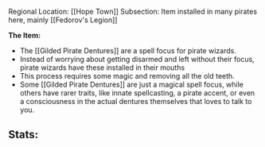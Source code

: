 Regional Location: [[Hope Town]]
Subsection: Item installed in many pirates here, mainly [[Fedorov's Legion]]

**The Item:**
- The [[Gilded Pirate Dentures]] are a spell focus for pirate wizards.
- Instead of worrying about getting disarmed and left without their focus, pirate wizards have these installed in their mouths
- This process requires some magic and removing all the old teeth. 
- Some [[Gilded Pirate Dentures]] are just a magical spell focus, while others have rarer traits, like innate spellcasting, a pirate accent, or even a consciousness in the actual dentures themselves that loves to talk to you. 

**Stats:**
- 